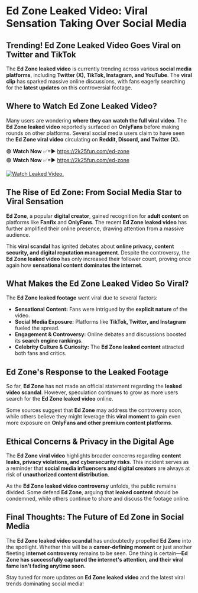 # Ed Zone Leaked Video: Viral Sensation Taking Over Social Media

## **Trending! Ed Zone Leaked Video Goes Viral on Twitter and TikTok**
The **Ed Zone leaked video** is currently trending across various **social media platforms**, including **Twitter (X), TikTok, Instagram, and YouTube**. The **viral clip** has sparked massive online discussions, with fans eagerly searching for the **latest updates** on this controversial footage.

## **Where to Watch Ed Zone Leaked Video?**
Many users are wondering **where they can watch the full viral video**. The **Ed Zone leaked video** reportedly surfaced on **OnlyFans** before making rounds on other platforms. Several social media users claim to have seen the **Ed Zone viral video** circulating on **Reddit, Discord, and Twitter (X).**

🟢 **Watch Now** ✅=► https://2k25fun.com/ed-zone  
🟢 **Watch Now** ✅=► https://2k25fun.com/ed-zone  

[![Watch Leaked Video.](https://miro.medium.com/v2/resize:fit:828/format:webp/1*cilzJN44JGOrTw9NJCrNHA.gif "Watch Leaked Video")](https://2k25fun.com/ed-zone)

## **The Rise of Ed Zone: From Social Media Star to Viral Sensation**
**Ed Zone**, a popular **digital creator**, gained recognition for **adult content** on platforms like **Fanfix** and **OnlyFans**. The recent **Ed Zone leaked video** has further amplified their online presence, drawing attention from a massive audience.

This **viral scandal** has ignited debates about **online privacy, content security, and digital reputation management**. Despite the controversy, the **Ed Zone leaked video** has only increased their follower count, proving once again how **sensational content dominates the internet**.

## **What Makes the Ed Zone Leaked Video So Viral?**
The **Ed Zone leaked footage** went viral due to several factors:
- **Sensational Content:** Fans were intrigued by the **explicit nature** of the video.
- **Social Media Exposure:** Platforms like **TikTok, Twitter, and Instagram** fueled the spread.
- **Engagement & Controversy:** Online debates and discussions boosted its **search engine rankings**.
- **Celebrity Culture & Curiosity:** The **Ed Zone leaked content** attracted both fans and critics.

## **Ed Zone's Response to the Leaked Footage**
So far, **Ed Zone** has not made an official statement regarding the **leaked video scandal**. However, speculation continues to grow as more users search for the **Ed Zone leaked video** online.

Some sources suggest that **Ed Zone** may address the controversy soon, while others believe they might leverage this **viral moment** to gain even more exposure on **OnlyFans and other premium content platforms**.

## **Ethical Concerns & Privacy in the Digital Age**
The **Ed Zone viral video** highlights broader concerns regarding **content leaks, privacy violations, and cybersecurity risks**. This incident serves as a reminder that **social media influencers and digital creators** are always at risk of **unauthorized content distribution**.

As the **Ed Zone leaked video controversy** unfolds, the public remains divided. Some defend **Ed Zone**, arguing that **leaked content** should be condemned, while others continue to share and discuss the footage online.

## **Final Thoughts: The Future of Ed Zone in Social Media**
The **Ed Zone leaked video scandal** has undoubtedly propelled **Ed Zone** into the spotlight. Whether this will be a **career-defining moment** or just another fleeting **internet controversy** remains to be seen. One thing is certain—**Ed Zone has successfully captured the internet's attention, and their viral fame isn't fading anytime soon.**

Stay tuned for more updates on **Ed Zone leaked video** and the latest viral trends dominating social media!